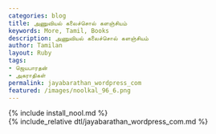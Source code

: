 ```yaml
---  
categories: blog  
title: அணுவியல் கலைச்சொல் களஞ்சியம்
keywords: More, Tamil, Books  
description: அணுவியல் கலைச்சொல் களஞ்சியம்
author: Tamilan  
layout: Ruby  
tags:     
- ஜெயபாரதன்
- அகராதிகள்
permalink: jayabarathan_wordpress_com  
featured: /images/noolkal_96_6.png  
---  
```

{% include install_nool.md %}  
{% include_relative dtl/jayabarathan_wordpress_com.md %} 
